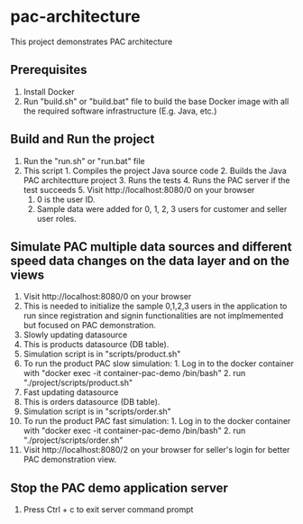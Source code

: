 # pac-architecture
This project demonstrates PAC architecture

## Prerequisites
1. Install Docker
2. Run "build.sh" or "build.bat" file to build the base Docker image with all the required software infrastructure (E.g. Java, etc.)

## Build and Run the project
1. Run the "run.sh" or "run.bat" file
  1. This script 
    1. Compiles the project Java source code
    2. Builds the Java PAC architectture project
    3. Runs the tests
    4. Runs the PAC server if the test succeeds
    5. Visit http://localhost:8080/0 on your browser
      1. 0 is the user ID.
      2. Sample data were added for 0, 1, 2, 3 users for customer and seller user roles.

## Simulate PAC multiple data sources and different speed data changes on the data layer and on the views
1. Visit http://localhost:8080/0 on your browser
  1. This is needed to initialize the sample 0,1,2,3 users in the application to run since registration and signin functionalities are not implmemented but focused on PAC demonstration.
2. Slowly updating datasource
  1. This is products datasource (DB table).
  2. Simulation script is in "scripts/product.sh"
  3. To run the product PAC slow simulation:
    1. Log in to the docker container with "docker exec -it container-pac-demo /bin/bash"
    2. run "./project/scripts/product.sh"
3. Fast updating datasource
  1. This is orders datasource (DB table).
  2. Simulation script is in "scripts/order.sh"
  3. To run the product PAC fast simulation:
    1. Log in to the docker container with "docker exec -it container-pac-demo /bin/bash"
    2. run "./project/scripts/order.sh"
4. Visit http://localhost:8080/2 on your browser for seller's login for better PAC demonstration view.

## Stop the PAC demo application server
1. Press Ctrl + c to exit server command prompt